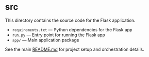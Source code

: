# src

This directory contains the source code for the Flask application.

- `requirements.txt` — Python dependencies for the Flask app
- `run.py` — Entry point for running the Flask app
- `app/` — Main application package

See the main [README.md](../README.md) for project setup and orchestration details.

